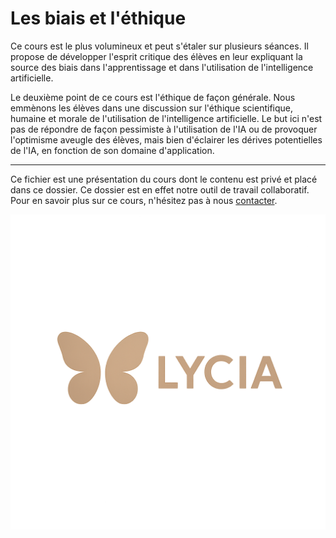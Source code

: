 # Les biais et l'éthique

Ce cours est le plus volumineux et peut s'étaler sur plusieurs séances. Il propose de développer l'esprit critique des élèves en leur expliquant la source des biais dans l'apprentissage et dans l'utilisation de l'intelligence artificielle. 

Le deuxième point de ce cours est l'éthique de façon générale. Nous emmènons les élèves dans une discussion sur l'éthique scientifique, humaine et morale de l'utilisation de l'intelligence artificielle. Le but ici n'est pas de répondre de façon pessimiste à l'utilisation de l'IA ou de provoquer l'optimisme aveugle des élèves, mais bien d'éclairer les dérives potentielles de l'IA, en fonction de son domaine d'application. 

---

Ce fichier est une présentation du cours dont le contenu est privé et placé dans ce dossier. Ce dossier est en effet notre outil de travail collaboratif. Pour en savoir plus sur ce cours, n'hésitez pas à nous [contacter](mailto:lycia.formation@gmail.com). 

![Logo](../Resources/Lycia_logo_transparent_bg.png)

